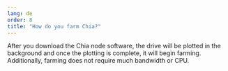 ```yaml
---
lang: de
order: 8
title: "How do you farm Chia?"
---
```


After you download the Chia node software, the drive will be plotted in the background and once the plotting is complete, it will begin farming. Additionally, farming does not require much bandwidth or CPU.
